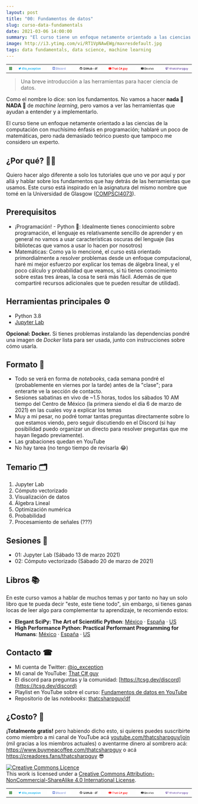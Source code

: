 ```yaml
---
layout: post
title: "00: Fundamentos de datos"
slug: curso-data-fundamentals
date: 2021-03-06 14:00:00
summary: "El curso tiene un enfoque netamente orientado a las ciencias de la computación con muchísimo énfasis en programación; hablaré un poco de matemáticas, pero nada demasiado teórico puesto que tampoco me considero un experto."
image: http://i3.ytimg.com/vi/RT1VpNAwEWg/maxresdefault.jpg
tags: data fundamentals, data science, machine learning
---
```


<table style="margin:0; max-width: 1000px;">
    <tbody>
        <tr>
            <td>
                <a href="https://thatcsharpguy.com">
                    <img src="/assets/general/Sharp@1x.png" />
                </a>
            </td>
            <td>
                <a href="https://twitter.com/io_exception">
                    <img src="/assets/general/Twitter@1x.png" />
                </a>
            </td>
            <td>
                <a href="https://tcsg.dev/discord">
                    <img src="/assets/general/Discord@1x.png" />
                </a>
            </td>
            <td>
                <a href="https://github.com/thatcsharpguy/df">
                    <img src="/assets/general/GitHub@1x.png" />
                </a>
            </td>
            <td>
                <a href="https://youtube.com/thatcsharpguy">
                    <img src="/assets/general/YouTube@1x.png" />
                </a>
            </td>
            <td>
                <a href="https://youtu.be/RT1VpNAwEWg">
                    <img src="/assets/general/EnVivo@1x.png" />
                </a>
            </td>
            <td>
                <a href="https://twitch.tv/thatcsharpguy">
                    <img src="/assets/general/Twitch@1x.png" />
                </a>
            </td>
        </tr>
    </tbody>
</table>

> Una breve introducción a las herramientas para hacer ciencia de datos.

Como el nombre lo dice: son los fundamentos. No vamos a hacer **nada 👏 NADA 👏** de _machine learning_, pero vamos a ver las herramientas que ayudan a entender y a implementarlo.

El curso tiene un enfoque netamente orientado a las ciencias de la computación con muchísimo énfasis en programación; hablaré un poco de matemáticas, pero nada demasiado teórico puesto que tampoco me considero un experto.

## ¿Por qué? 🤔🤔

Quiero hacer algo diferente a solo los tutoriales que uno ve por aquí y por allá y hablar sobre los fundamentos que hay detrás de las herramientas que usamos. Este curso está inspirado en la asignatura del mismo nombre que tomé en la Universidad de Glasgow ([COMPSCI4073](https://www.gla.ac.uk/undergraduate/degrees/computingscience/?card=course&code=COMPSCI4073)).

## Prerequisitos

- ¡Programación! - Python 🐍: Idealmente tienes conocimiento sobre programación, el lenguaje es relativamente sencillo de aprender y en general no vamos a usar características oscuras del lenguaje (las bibliotecas que vamos a usar lo hacen por nosotros)
- Matemáticas: Como ya lo mencioné, el curso está orientado primordialmente a resolver problemas desde un enfoque computacional, haré mi mejor esfuerzo por explicar los temas de álgebra lineal, y el poco cálculo y probabilidad que veamos, si tú tienes conocimiento sobre estas tres áreas, la cosa te será más fácil. Además de que compartiré recursos adicionales que te pueden resultar de utilidad).

## Herramientas principales ⚙

- Python 3.8
- [Jupyter Lab](https://jupyter.org/install)

**Opcional: Docker.** Si tienes problemas instalando las dependencias pondré una imagen de _Docker_ lista para ser usada, junto con instrucciones sobre cómo usarla.

## Formato 📃

- Todo se verá en forma de _notebooks_, cada semana pondré el (probablemente en viernes por la tarde) antes de la "clase"; para enterarte ve la sección de contacto.
- Sesiones sabatinas en vivo de ~1.5 horas, todos los sábados 10 AM tiempo del Centro de México (la primera siendo el día 6 de marzo de 2021) en las cuales voy a explicar los temas
- Muy a mi pesar, no podré tomar tantas preguntas directamente sobre lo que estamos viendo, pero seguir discutiendo en el Discord (si hay posibilidad puedo organizar un directo para resolver preguntas que me hayan llegado previamente).
- Las grabaciones quedan en YouTube
- No hay tarea (no tengo tiempo de revisarla 😂)

## Temario 🗂

1. Jupyter Lab
2. Cómputo vectorizado
3. Visualización de datos
4. Álgebra Lineal
5. Optimización numérica
6. Probabilidad
7. Procesamiento de señales (???)

## Sesiones 🏫

- 01: Jupyter Lab (Sábado 13 de marzo 2021)
- 02: Cómputo vectorizado (Sábado 20 de marzo de 2021)

## Libros 📚

En este curso vamos a hablar de muchos temas y por tanto no hay un solo libro que te pueda decir "este, este tiene todo", sin embargo, si tienes ganas locas de leer algo para complementar tu aprendizaje, te recomiendo estos:

- **Elegant SciPy: The Art of Scientific Python**: [México](https://amzn.to/3c0ZNZM) &middot; [España](https://amzn.to/30WWmge) · [US](https://amzn.to/2PbkbhC)
- **High Performance Python: Practical Performant Programming for Humans**: [México](https://amzn.to/310hEtt) &middot; [España](https://amzn.to/3cVZsXD) · [US](https://amzn.to/3s9eUFW)

## Contacto ☎

- Mi cuenta de Twitter: [@io_exception](https://twitter.com/io_exception)
- Mi canal de YouTube: [That C# guy](https://www.youtube.com/channel/UC8KCb358oioQMcJ5pUfs8UQ)
- El discord para preguntas y la comunidad: [https://tcsg.dev/discord](https://tcsg.dev/discord)
- Playlist en YouTube sobre el curso: [Fundamentos de datos en YouTube](https://youtube.com/playlist?list=PL6cBnnS2SIgrIUumF2WDTDIiH_lODkLGq)
- Repositorio de las _notebooks_: [thatcsharpguy/df](https://github.com/thatcsharpguy/df)

## ¿Costo? 🤑

**¡Totalmente gratis!** pero habiendo dicho esto, si quieres puedes suscribirte como miembro a mi canal de YouTube acá [youtube.com/thatcsharpguy/join](https://www.youtube.com/thatcsharpguy/join) (mil gracias a los miembros actuales) o aventarme dinero al sombrero acá: https://www.buymeacoffee.com/thatcsharpguy o acá https://creadores.fans/thatcsharpguy 😎

<a rel="license" href="http://creativecommons.org/licenses/by-nc-sa/4.0/"><img alt="Creative Commons Licence" style="border-width:0" src="https://i.creativecommons.org/l/by-nc-sa/4.0/80x15.png" /></a><br />This work is licensed under a <a rel="license" href="http://creativecommons.org/licenses/by-nc-sa/4.0/">Creative Commons Attribution-NonCommercial-ShareAlike 4.0 International License</a>.

<table style="margin:0; max-width: 1000px;">
    <tbody>
        <tr>
            <td>
                <a href="https://thatcsharpguy.com">
                    <img src="/assets/general/Sharp@1x.png" />
                </a>
            </td>
            <td>
                <a href="https://twitter.com/io_exception">
                    <img src="/assets/general/Twitter@1x.png" />
                </a>
            </td>
            <td>
                <a href="https://tcsg.dev/discord">
                    <img src="/assets/general/Discord@1x.png" />
                </a>
            </td>
            <td>
                <a href="https://github.com/thatcsharpguy/df">
                    <img src="/assets/general/GitHub@1x.png" />
                </a>
            </td>
            <td>
                <a href="https://youtube.com/thatcsharpguy">
                    <img src="/assets/general/YouTube@1x.png" />
                </a>
            </td>
            <td>
                <a href="https://youtu.be/RT1VpNAwEWg">
                    <img src="/assets/general/EnVivo@1x.png" />
                </a>
            </td>
            <td>
                <a href="https://twitch.tv/thatcsharpguy">
                    <img src="/assets/general/Twitch@1x.png" />
                </a>
            </td>
        </tr>
    </tbody>
</table>
